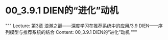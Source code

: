 # 00_3.9.1 DIEN的“进化”动机

"""
Lecture: 第3章 浪潮之巅——深度学习在推荐系统中的应用/3.9 DIEN——序列模型与推荐系统的结合
Content: 00_3.9.1 DIEN的“进化”动机
"""

